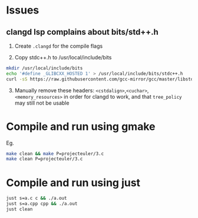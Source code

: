 # Issues

## clangd lsp complains about bits/std++.h

1. Create `.clangd` for the compile flags

2. Copy stdc++.h to /usr/local/include/bits

```sh
mkdir /usr/local/include/bits
echo '#define _GLIBCXX_HOSTED 1' > /usr/local/include/bits/stdc++.h
curl -sS https://raw.githubusercontent.com/gcc-mirror/gcc/master/libstdc%2B%2B-v3/include/precompiled/stdc%2B%2B.h >> /usr/local/include/bits/stdc++.h
```

3. Manually remove these headers: `<cstdalign>`,`<cuchar>`,`<memory_resources>` in order for clangd to work, and that `tree_policy` may still not be usable

# Compile and run using gmake

Eg.

```bash
make clean && make P=projecteuler/3.c
make clean P=projecteuler/3.c
```

# Compile and run using just

```bash
just s=a.c c && ./a.out
just s=a.cpp cpp && ./a.out
just clean
```
